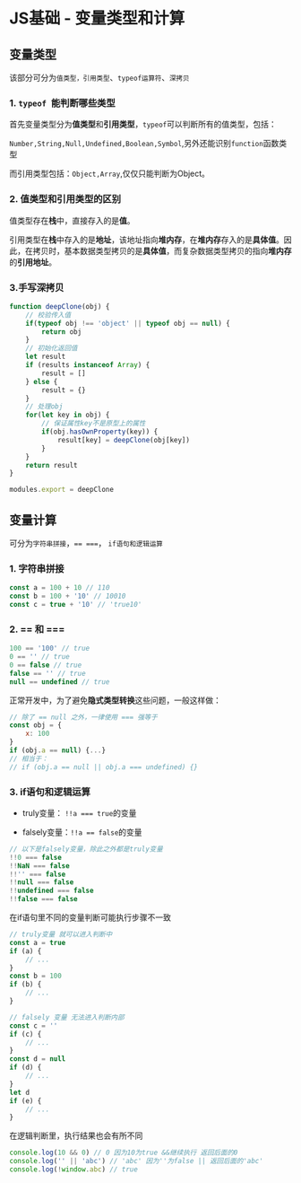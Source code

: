 # JS基础 - 变量类型和计算

## 变量类型

该部分可分为`值类型，引用类型`、`typeof运算符`、`深拷贝`

### 1.  `typeof `能判断哪些类型

首先变量类型分为**值类型**和**引用类型**，`typeof`可以判断所有的值类型，包括：

`Number,String,Null,Undefined,Boolean,Symbol`,另外还能识别`function`函数类型

而引用类型包括：`Object,Array`,仅仅只能判断为Object。

### 2. 值类型和引用类型的区别

值类型存在**栈**中，直接存入的是**值**。

引用类型在**栈**中存入的是**地址**，该地址指向**堆内存**，在**堆内存**存入的是**具体值**。因此，在拷贝时，基本数据类型拷贝的是**具体值**，而复杂数据类型拷贝的指向**堆内存**的**引用地址**。

### 3.手写深拷贝

```js
function deepClone(obj) {
    // 校验传入值
    if(typeof obj !== 'object' || typeof obj == null) {
		return obj
    }
    // 初始化返回值
    let result
    if (results instanceof Array) {
        result = []
    } else {
        result = {}
    }
    // 处理obj
    for(let key in obj) {
		// 保证属性key不是原型上的属性
        if(obj.hasOwnProperty(key)) {
            result[key] = deepClone(obj[key])
        }
    }
    return result
}

modules.export = deepClone
```

## 变量计算

可分为`字符串拼接`，`== ===`， `if语句和逻辑运算`

### 1. 字符串拼接

```js
const a = 100 + 10 // 110
const b = 100 + '10' // 10010
const c = true + '10' // 'true10'
```

### 2. == 和 ===

```js
100 == '100' // true
0 == '' // true
0 == false // true
false == '' // true
null == undefined // true
```

正常开发中，为了避免**隐式类型转换**这些问题，一般这样做：

```js
// 除了 == null 之外，一律使用 === 强等于
const obj = {
    x: 100
}
if (obj.a == null) {...}
// 相当于：
// if (obj.a == null || obj.a === undefined) {}
```

### 3. if语句和逻辑运算

- truly变量： `!!a === true`的变量

- falsely变量：`!!a == false`的变量

```js
// 以下是falsely变量，除此之外都是truly变量
!!0 === false
!!NaN === false
!!'' === false
!!null === false
!!undefined === false
!!false === false
```

在if语句里不同的变量判断可能执行步骤不一致

```js
// truly变量 就可以进入判断中
const a = true
if (a) {
    // ...
}
const b = 100
if (b) {
	// ...
}

// falsely 变量 无法进入判断内部
const c = ''
if (c) {
    // ...
}
const d = null
if (d) {
	// ...
}
let d 
if (e) {
    // ...
}
```

在逻辑判断里，执行结果也会有所不同

```js
console.log(10 && 0) // 0 因为10为true &&继续执行 返回后面的0
console.log('' || 'abc') // 'abc' 因为''为false || 返回后面的'abc'
console.log(!window.abc) // true
```







